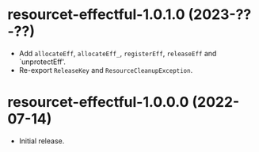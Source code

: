 # resourcet-effectful-1.0.1.0 (2023-??-??)
* Add `allocateEff`, `allocateEff_`, `registerEff`, `releaseEff` and
  `unprotectEff'.
* Re-export `ReleaseKey` and `ResourceCleanupException`.

# resourcet-effectful-1.0.0.0 (2022-07-14)
* Initial release.
